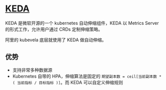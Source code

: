 # [KEDA](https://github.com/kedacore/keda)

KEDA 是微软开源的一个 kubernetes 自动伸缩组件，KEDA 以 Metrics Server 的形式工作，允许用户通过 CRDs 定制伸缩策略。

阿里的 kubevela 底层就使用了 KEDA 做自动伸缩。


## 优势

- 支持非常多种数据源
- Kubernetes 自带的 HPA，伸缩算法是固定的 `期望副本数 = ceil[当前副本数 * ( 当前指标 / 目标指标 )]`。而 KEDA 可以自定义伸缩规则
